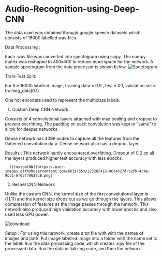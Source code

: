 # Audio-Recognition-using-Deep-CNN


The data used was obtained through google speech datasets which consists of 16000 labelled wav files. 

Data Processing : 

Each .wav file was converted into spectogram using scipy. The numpy matrix was reshaped to 400x400 to reduce input space for the network. A sample spectogram from the data processor is shown below. 
![Spectogram](https://user-images.githubusercontent.com/60317553/223284765-438a51a1-3464-45d8-bdfa-8e1e4f4e0e3a.png)


Train-Test Split: 

For the 16000 labelled image, training data = 0.9 , test = 0.1, validation set = training_data(0.1) 

One hot encoders used to represent the multiclass labels. 

1. Custom Deep CNN Network. 

Consists of 4 convolutional layers attached with max pooling and dropout to prevent overfitting. The padding on each convolution was kept to "same" to allow for deeper networks. 

Dense network has 4096 nodes to capture all the features from the flattened convolution data. Dense network also has a dropout layer. 

Results : 
      This network hardly encountered overfitting. Dropout of 0.2 on all the layers produced higher test accuracy with less epochs. 
      
      ![CustomCNN](https://user-images.githubusercontent.com/60317553/223285418-06d4827d-b2fb-4c4e-9b31-6f65f78629c8.png)


2. Resnet CNN Network 

Unlike the custom CNN, the kernel size of the first convolutional layer is (11,11) and the kernel size drops out as we go through the layers. This allows compression of features as the image passes through the network. This network also produced high validation accuracy with lower epochs and also used less GPU power.


![download](https://user-images.githubusercontent.com/60317553/223285702-9f8b286b-5b12-4531-87e0-a8b7dca82d1b.png)

Setup : 
  For using this network, create a txt file with with the names of images and path. Put image labelled image into a folder with the name set to the label. Run the data processing code, which creates .npy file of the processed data. Run the data initializing code, and then the network. 
  
 
